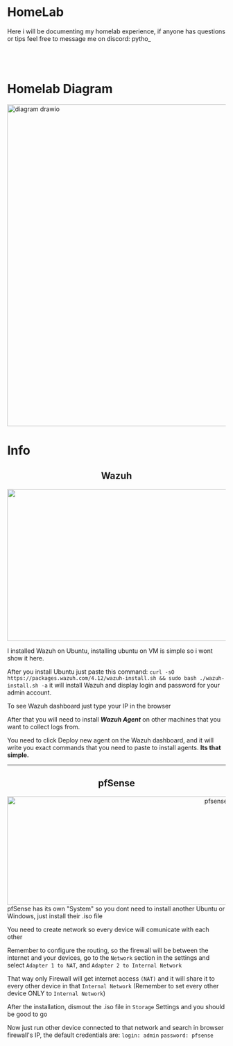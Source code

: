 # HomeLab

Here i will be documenting my homelab experience, if anyone has questions or tips feel free to message me on discord: pytho_
<br>
<br>
<br>
<br>
# Homelab Diagram
<img width="712" height="741" alt="diagram drawio" src="https://github.com/user-attachments/assets/bb35ccdd-f16a-4a2b-9e5e-4d4c1d87c967" />

# Info
<div align="center">
  <h2>Wazuh</h2>
  <img width="1400" height="350" src="https://github.com/user-attachments/assets/876d90d8-9969-434d-ab47-ac324be22ce6" />
</div>



I installed Wazuh on Ubuntu, installing ubuntu on VM is simple so i wont show it here. 


After you install Ubuntu just paste this command: ```curl -sO https://packages.wazuh.com/4.12/wazuh-install.sh && sudo bash ./wazuh-install.sh -a``` it will install Wazuh and display login and password for your admin account.

To see Wazuh dashboard just type your IP in the browser


After that you will need to install ***Wazuh Agent*** on other machines that you want to collect logs from.

You need to click Deploy new agent on the Wazuh dashboard, and it will write you exact commands that you need to paste to install agents. **Its that simple.**

---
<div align="center">
  <h2>pfSense</h2>
  <img width="1000" height="250" alt="pfsense-banner" src="https://github.com/user-attachments/assets/80a87c43-48cd-4a86-a692-34d7e51803d5" />
  </div>
pfSense has its own "System" so you dont need to install another Ubuntu or Windows, just install their .iso file

You need to create network so every device will comunicate with each other

Remember to configure the routing, so the firewall will be between the internet and your devices, go to the `Network` section in the settings and select `Adapter 1 to NAT`, and `Adapter 2 to Internal Network`

That way only Firewall will get internet access `(NAT)` and it will share it to every other device in that `Internal Network` (Remember to set every other device ONLY to `Internal Network`)

After the installation, dismout the .iso file in `Storage` Settings and you should be good to go

Now just run other device connected to that network and search in browser firewall's IP, the default credentials are: `login: admin` `password: pfsense`
